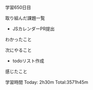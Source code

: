 学習650日目

取り組んだ課題一覧

- JSカレンダーPR提出

わかったこと

次にやること

- todoリスト作成

感じたこと

学習時間 Today: 2h30m Total:3571h45m